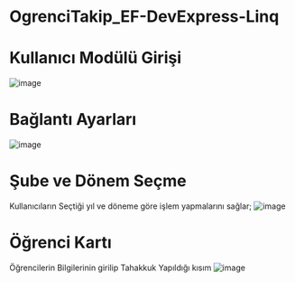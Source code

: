 # OgrenciTakip_EF-DevExpress-Linq

# Kullanıcı Modülü Girişi
![image](https://user-images.githubusercontent.com/69338731/135748183-db736169-eddc-49f7-9a4a-e08aa62b755d.png)

# Bağlantı Ayarları
![image](https://user-images.githubusercontent.com/69338731/135748535-6d78e9ea-3cc5-4e79-b283-cf94254d58eb.png)

# Şube ve Dönem Seçme
Kullanıcıların Seçtiği yıl ve döneme göre işlem yapmalarını sağlar;
![image](https://user-images.githubusercontent.com/69338731/135748546-1742383c-a2be-4a98-9342-cfbbf361b147.png)

# Öğrenci Kartı

Öğrencilerin Bilgilerinin girilip Tahakkuk Yapıldığı kısım
![image](https://user-images.githubusercontent.com/69338731/135751214-0d6dc246-dad5-459c-bf0c-71dd77c65ef5.png)


